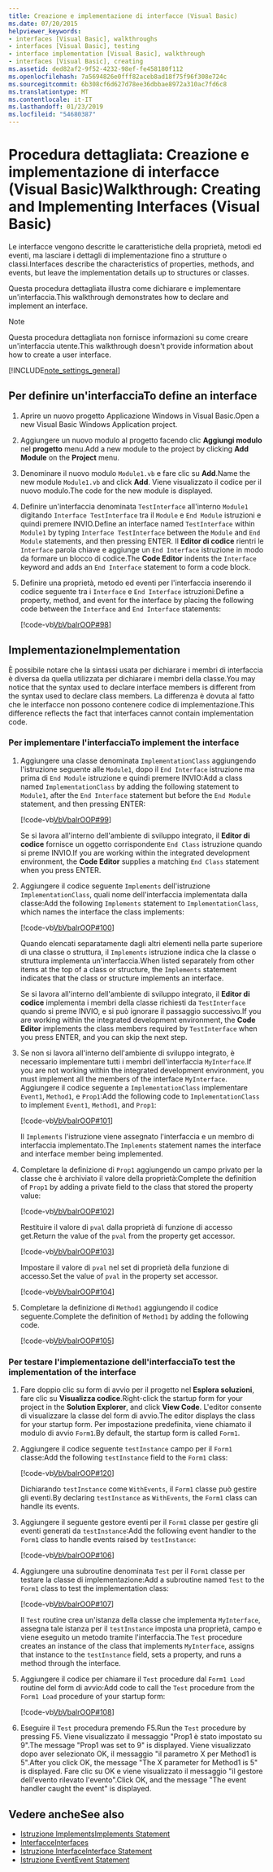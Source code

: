 ```yaml
---
title: Creazione e implementazione di interfacce (Visual Basic)
ms.date: 07/20/2015
helpviewer_keywords:
- interfaces [Visual Basic], walkthroughs
- interfaces [Visual Basic], testing
- interface implementation [Visual Basic], walkthrough
- interfaces [Visual Basic], creating
ms.assetid: ded82af2-9f52-4232-98ef-fe458180f112
ms.openlocfilehash: 7a5694826e0fff82aceb8ad18f75f96f308e724c
ms.sourcegitcommit: 6b308cf6d627d78ee36dbbae8972a310ac7fd6c8
ms.translationtype: MT
ms.contentlocale: it-IT
ms.lasthandoff: 01/23/2019
ms.locfileid: "54680387"
---
```

# <a name="walkthrough-creating-and-implementing-interfaces-visual-basic"></a><span data-ttu-id="471b9-102">Procedura dettagliata: Creazione e implementazione di interfacce (Visual Basic)</span><span class="sxs-lookup"><span data-stu-id="471b9-102">Walkthrough: Creating and Implementing Interfaces (Visual Basic)</span></span>

<span data-ttu-id="471b9-103">Le interfacce vengono descritte le caratteristiche della proprietà, metodi ed eventi, ma lasciare i dettagli di implementazione fino a strutture o classi.</span><span class="sxs-lookup"><span data-stu-id="471b9-103">Interfaces describe the characteristics of properties, methods, and events, but leave the implementation details up to structures or classes.</span></span>  
  
 <span data-ttu-id="471b9-104">Questa procedura dettagliata illustra come dichiarare e implementare un'interfaccia.</span><span class="sxs-lookup"><span data-stu-id="471b9-104">This walkthrough demonstrates how to declare and implement an interface.</span></span>  
  
> [!NOTE]
>  <span data-ttu-id="471b9-105">Questa procedura dettagliata non fornisce informazioni su come creare un'interfaccia utente.</span><span class="sxs-lookup"><span data-stu-id="471b9-105">This walkthrough doesn't provide information about how to create a user interface.</span></span>  
  
[!INCLUDE[note_settings_general](~/includes/note-settings-general-md.md)]  
  
## <a name="to-define-an-interface"></a><span data-ttu-id="471b9-106">Per definire un'interfaccia</span><span class="sxs-lookup"><span data-stu-id="471b9-106">To define an interface</span></span>
  
1.  <span data-ttu-id="471b9-107">Aprire un nuovo progetto Applicazione Windows in Visual Basic.</span><span class="sxs-lookup"><span data-stu-id="471b9-107">Open a new Visual Basic Windows Application project.</span></span>  
  
2.  <span data-ttu-id="471b9-108">Aggiungere un nuovo modulo al progetto facendo clic **Aggiungi modulo** nel **progetto** menu.</span><span class="sxs-lookup"><span data-stu-id="471b9-108">Add a new module to the project by clicking **Add Module** on the **Project** menu.</span></span>  
  
3.  <span data-ttu-id="471b9-109">Denominare il nuovo modulo `Module1.vb` e fare clic su **Add**.</span><span class="sxs-lookup"><span data-stu-id="471b9-109">Name the new module `Module1.vb` and click **Add**.</span></span> <span data-ttu-id="471b9-110">Viene visualizzato il codice per il nuovo modulo.</span><span class="sxs-lookup"><span data-stu-id="471b9-110">The code for the new module is displayed.</span></span>  
  
4.  <span data-ttu-id="471b9-111">Definire un'interfaccia denominata `TestInterface` all'interno `Module1` digitando `Interface TestInterface` tra il `Module` e `End Module` istruzioni e quindi premere INVIO.</span><span class="sxs-lookup"><span data-stu-id="471b9-111">Define an interface named `TestInterface` within `Module1` by typing `Interface TestInterface` between the `Module` and `End Module` statements, and then pressing ENTER.</span></span> <span data-ttu-id="471b9-112">Il **Editor di codice** rientri le `Interface` parola chiave e aggiunge un `End Interface` istruzione in modo da formare un blocco di codice.</span><span class="sxs-lookup"><span data-stu-id="471b9-112">The **Code Editor** indents the `Interface` keyword and adds an `End Interface` statement to form a code block.</span></span>  
  
5.  <span data-ttu-id="471b9-113">Definire una proprietà, metodo ed eventi per l'interfaccia inserendo il codice seguente tra i `Interface` e `End Interface` istruzioni:</span><span class="sxs-lookup"><span data-stu-id="471b9-113">Define a property, method, and event for the interface by placing the following code between the `Interface` and `End Interface` statements:</span></span>  
  
     [!code-vb[VbVbalrOOP#98](~/samples/snippets/visualbasic/VS_Snippets_VBCSharp/VbVbalrOOP/VB/OOP.vb#98)]
  
## <a name="implementation"></a><span data-ttu-id="471b9-114">Implementazione</span><span class="sxs-lookup"><span data-stu-id="471b9-114">Implementation</span></span>

 <span data-ttu-id="471b9-115">È possibile notare che la sintassi usata per dichiarare i membri di interfaccia è diversa da quella utilizzata per dichiarare i membri della classe.</span><span class="sxs-lookup"><span data-stu-id="471b9-115">You may notice that the syntax used to declare interface members is different from the syntax used to declare class members.</span></span> <span data-ttu-id="471b9-116">La differenza è dovuta al fatto che le interfacce non possono contenere codice di implementazione.</span><span class="sxs-lookup"><span data-stu-id="471b9-116">This difference reflects the fact that interfaces cannot contain implementation code.</span></span>  
  
### <a name="to-implement-the-interface"></a><span data-ttu-id="471b9-117">Per implementare l'interfaccia</span><span class="sxs-lookup"><span data-stu-id="471b9-117">To implement the interface</span></span>
  
1.  <span data-ttu-id="471b9-118">Aggiungere una classe denominata `ImplementationClass` aggiungendo l'istruzione seguente alle `Module1`, dopo il `End Interface` istruzione ma prima di `End Module` istruzione e quindi premere INVIO:</span><span class="sxs-lookup"><span data-stu-id="471b9-118">Add a class named `ImplementationClass` by adding the following statement to `Module1`, after the `End Interface` statement but before the `End Module` statement, and then pressing ENTER:</span></span>  
  
     [!code-vb[VbVbalrOOP#99](~/samples/snippets/visualbasic/VS_Snippets_VBCSharp/VbVbalrOOP/VB/OOP.vb#99)]
  
     <span data-ttu-id="471b9-119">Se si lavora all'interno dell'ambiente di sviluppo integrato, il **Editor di codice** fornisce un oggetto corrispondente `End Class` istruzione quando si preme INVIO.</span><span class="sxs-lookup"><span data-stu-id="471b9-119">If you are working within the integrated development environment, the **Code Editor** supplies a matching `End Class` statement when you press ENTER.</span></span>  
  
2.  <span data-ttu-id="471b9-120">Aggiungere il codice seguente `Implements` dell'istruzione `ImplementationClass`, quali nome dell'interfaccia implementata dalla classe:</span><span class="sxs-lookup"><span data-stu-id="471b9-120">Add the following `Implements` statement to `ImplementationClass`, which names the interface the class implements:</span></span>  
  
     [!code-vb[VbVbalrOOP#100](~/samples/snippets/visualbasic/VS_Snippets_VBCSharp/VbVbalrOOP/VB/OOP.vb#100)]
  
     <span data-ttu-id="471b9-121">Quando elencati separatamente dagli altri elementi nella parte superiore di una classe o struttura, il `Implements` istruzione indica che la classe o struttura implementa un'interfaccia.</span><span class="sxs-lookup"><span data-stu-id="471b9-121">When listed separately from other items at the top of a class or structure, the `Implements` statement indicates that the class or structure implements an interface.</span></span>  
  
     <span data-ttu-id="471b9-122">Se si lavora all'interno dell'ambiente di sviluppo integrato, il **Editor di codice** implementa i membri della classe richiesti da `TestInterface` quando si preme INVIO, e si può ignorare il passaggio successivo.</span><span class="sxs-lookup"><span data-stu-id="471b9-122">If you are working within the integrated development environment, the **Code Editor** implements the class members required by `TestInterface` when you press ENTER, and you can skip the next step.</span></span>  
  
3.  <span data-ttu-id="471b9-123">Se non si lavora all'interno dell'ambiente di sviluppo integrato, è necessario implementare tutti i membri dell'interfaccia `MyInterface`.</span><span class="sxs-lookup"><span data-stu-id="471b9-123">If you are not working within the integrated development environment, you must implement all the members of the interface `MyInterface`.</span></span> <span data-ttu-id="471b9-124">Aggiungere il codice seguente a `ImplementationClass` implementare `Event1`, `Method1`, e `Prop1`:</span><span class="sxs-lookup"><span data-stu-id="471b9-124">Add the following code to `ImplementationClass` to implement `Event1`, `Method1`, and `Prop1`:</span></span>  
  
     [!code-vb[VbVbalrOOP#101](~/samples/snippets/visualbasic/VS_Snippets_VBCSharp/VbVbalrOOP/VB/OOP.vb#101)]
  
     <span data-ttu-id="471b9-125">Il `Implements` l'istruzione viene assegnato l'interfaccia e un membro di interfaccia implementato.</span><span class="sxs-lookup"><span data-stu-id="471b9-125">The `Implements` statement names the interface and interface member being implemented.</span></span>  
  
4.  <span data-ttu-id="471b9-126">Completare la definizione di `Prop1` aggiungendo un campo privato per la classe che è archiviato il valore della proprietà:</span><span class="sxs-lookup"><span data-stu-id="471b9-126">Complete the definition of `Prop1` by adding a private field to the class that stored the property value:</span></span>  
  
     [!code-vb[VbVbalrOOP#102](~/samples/snippets/visualbasic/VS_Snippets_VBCSharp/VbVbalrOOP/VB/OOP.vb#102)]
  
     <span data-ttu-id="471b9-127">Restituire il valore di `pval` dalla proprietà di funzione di accesso get.</span><span class="sxs-lookup"><span data-stu-id="471b9-127">Return the value of the `pval` from the property get accessor.</span></span>  
  
     [!code-vb[VbVbalrOOP#103](~/samples/snippets/visualbasic/VS_Snippets_VBCSharp/VbVbalrOOP/VB/OOP.vb#103)]
  
     <span data-ttu-id="471b9-128">Impostare il valore di `pval` nel set di proprietà della funzione di accesso.</span><span class="sxs-lookup"><span data-stu-id="471b9-128">Set the value of `pval` in the property set accessor.</span></span>  
  
     [!code-vb[VbVbalrOOP#104](~/samples/snippets/visualbasic/VS_Snippets_VBCSharp/VbVbalrOOP/VB/OOP.vb#104)]
  
5.  <span data-ttu-id="471b9-129">Completare la definizione di `Method1` aggiungendo il codice seguente.</span><span class="sxs-lookup"><span data-stu-id="471b9-129">Complete the definition of `Method1` by adding the following code.</span></span>  
  
     [!code-vb[VbVbalrOOP#105](~/samples/snippets/visualbasic/VS_Snippets_VBCSharp/VbVbalrOOP/VB/OOP.vb#105)]
  
### <a name="to-test-the-implementation-of-the-interface"></a><span data-ttu-id="471b9-130">Per testare l'implementazione dell'interfaccia</span><span class="sxs-lookup"><span data-stu-id="471b9-130">To test the implementation of the interface</span></span>
  
1.  <span data-ttu-id="471b9-131">Fare doppio clic su form di avvio per il progetto nel **Esplora soluzioni**, fare clic su **Visualizza codice**.</span><span class="sxs-lookup"><span data-stu-id="471b9-131">Right-click the startup form for your project in the **Solution Explorer**, and click **View Code**.</span></span> <span data-ttu-id="471b9-132">L'editor consente di visualizzare la classe del form di avvio.</span><span class="sxs-lookup"><span data-stu-id="471b9-132">The editor displays the class for your startup form.</span></span> <span data-ttu-id="471b9-133">Per impostazione predefinita, viene chiamato il modulo di avvio `Form1`.</span><span class="sxs-lookup"><span data-stu-id="471b9-133">By default, the startup form is called `Form1`.</span></span>  
  
2.  <span data-ttu-id="471b9-134">Aggiungere il codice seguente `testInstance` campo per il `Form1` classe:</span><span class="sxs-lookup"><span data-stu-id="471b9-134">Add the following `testInstance` field to the `Form1` class:</span></span>  
  
     [!code-vb[VbVbalrOOP#120](~/samples/snippets/visualbasic/VS_Snippets_VBCSharp/VbVbalrOOP/VB/OOP.vb#120)]
  
     <span data-ttu-id="471b9-135">Dichiarando `testInstance` come `WithEvents`, il `Form1` classe può gestire gli eventi.</span><span class="sxs-lookup"><span data-stu-id="471b9-135">By declaring `testInstance` as `WithEvents`, the `Form1` class can handle its events.</span></span>  
  
3.  <span data-ttu-id="471b9-136">Aggiungere il seguente gestore eventi per il `Form1` classe per gestire gli eventi generati da `testInstance`:</span><span class="sxs-lookup"><span data-stu-id="471b9-136">Add the following event handler to the `Form1` class to handle events raised by `testInstance`:</span></span>  
  
     [!code-vb[VbVbalrOOP#106](~/samples/snippets/visualbasic/VS_Snippets_VBCSharp/VbVbalrOOP/VB/OOP.vb#106)]
  
4.  <span data-ttu-id="471b9-137">Aggiungere una subroutine denominata `Test` per il `Form1` classe per testare la classe di implementazione:</span><span class="sxs-lookup"><span data-stu-id="471b9-137">Add a subroutine named `Test` to the `Form1` class to test the implementation class:</span></span>  
  
     [!code-vb[VbVbalrOOP#107](~/samples/snippets/visualbasic/VS_Snippets_VBCSharp/VbVbalrOOP/VB/OOP.vb#107)]
  
     <span data-ttu-id="471b9-138">Il `Test` routine crea un'istanza della classe che implementa `MyInterface`, assegna tale istanza per il `testInstance` imposta una proprietà, campo e viene eseguito un metodo tramite l'interfaccia.</span><span class="sxs-lookup"><span data-stu-id="471b9-138">The `Test` procedure creates an instance of the class that implements `MyInterface`, assigns that instance to the `testInstance` field, sets a property, and runs a method through the interface.</span></span>  
  
5.  <span data-ttu-id="471b9-139">Aggiungere il codice per chiamare il `Test` procedure dal `Form1 Load` routine del form di avvio:</span><span class="sxs-lookup"><span data-stu-id="471b9-139">Add code to call the `Test` procedure from the `Form1 Load` procedure of your startup form:</span></span>  
  
     [!code-vb[VbVbalrOOP#108](~/samples/snippets/visualbasic/VS_Snippets_VBCSharp/VbVbalrOOP/VB/OOP.vb#108)]
  
6.  <span data-ttu-id="471b9-140">Eseguire il `Test` procedura premendo F5.</span><span class="sxs-lookup"><span data-stu-id="471b9-140">Run the `Test` procedure by pressing F5.</span></span> <span data-ttu-id="471b9-141">Viene visualizzato il messaggio "Prop1 è stato impostato su 9".</span><span class="sxs-lookup"><span data-stu-id="471b9-141">The message "Prop1 was set to 9" is displayed.</span></span> <span data-ttu-id="471b9-142">Viene visualizzato dopo aver selezionato OK, il messaggio "il parametro X per Method1 is 5".</span><span class="sxs-lookup"><span data-stu-id="471b9-142">After you click OK, the message "The X parameter for Method1 is 5" is displayed.</span></span> <span data-ttu-id="471b9-143">Fare clic su OK e viene visualizzato il messaggio "il gestore dell'evento rilevato l'evento".</span><span class="sxs-lookup"><span data-stu-id="471b9-143">Click OK, and the message "The event handler caught the event" is displayed.</span></span>  
  
## <a name="see-also"></a><span data-ttu-id="471b9-144">Vedere anche</span><span class="sxs-lookup"><span data-stu-id="471b9-144">See also</span></span>

- [<span data-ttu-id="471b9-145">Istruzione Implements</span><span class="sxs-lookup"><span data-stu-id="471b9-145">Implements Statement</span></span>](../../../../visual-basic/language-reference/statements/implements-statement.md)
- [<span data-ttu-id="471b9-146">Interfacce</span><span class="sxs-lookup"><span data-stu-id="471b9-146">Interfaces</span></span>](../../../../visual-basic/programming-guide/language-features/interfaces/index.md)
- [<span data-ttu-id="471b9-147">Istruzione Interface</span><span class="sxs-lookup"><span data-stu-id="471b9-147">Interface Statement</span></span>](../../../../visual-basic/language-reference/statements/interface-statement.md)
- [<span data-ttu-id="471b9-148">Istruzione Event</span><span class="sxs-lookup"><span data-stu-id="471b9-148">Event Statement</span></span>](../../../../visual-basic/language-reference/statements/event-statement.md)
